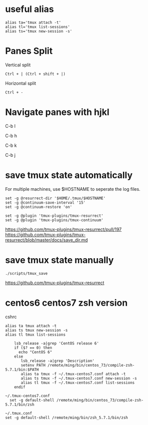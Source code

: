 
# useful alias

```
alias ta='tmux attach -t'
alias tl='tmux list-sessions'
alias ts='tmux new-session -s'
```

# Panes Split

Vertical split

    Ctrl + | (Ctrl + shift + |)

Horizontal split

    Ctrl + -

# Navigate panes with hjkl

C-b l

C-b h 

C-b k 

C-b j

# save tmux state automatically

For multiple machines, use $HOSTNAME to seperate the log files.

```
set -g @resurrect-dir '$HOME/.tmux/$HOSTNAME'
set -g @continuum-save-interval '15'
set -g @continuum-restore 'on'

set -g @plugin 'tmux-plugins/tmux-resurrect'
set -g @plugin 'tmux-plugins/tmux-continuum'
```

https://github.com/tmux-plugins/tmux-resurrect/pull/197
https://github.com/tmux-plugins/tmux-resurrect/blob/master/docs/save_dir.md

# save tmux state manually

```
./scripts/tmux_save
```

https://github.com/tmux-plugins/tmux-resurrect

# centos6 centos7 zsh version

cshrc
```
alias ta tmux attach -t
alias ts tmux new-session -s
alias tl tmux list-sessions

    lsb_release -a|grep 'CentOS release 6'
    if ($? == 0) then
      echo "CentOS 6"
    else
       lsb_release -a|grep 'Description'
       setenv PATH /remote/ming/bin/centos_73/compile-zsh-5.7.1/bin:$PATH
       alias ta tmux -f ~/.tmux-centos7.conf attach -t
       alias ts tmux -f ~/.tmux-centos7.conf new-session -s
       alias tl tmux -f ~/.tmux-centos7.conf list-sessions
    endif
```

```
~/.tmux-centos7.conf
  set -g default-shell /remote/ming/bin/centos_73/compile-zsh-5.7.1/bin/zsh

~/.tmux.conf
set -g default-shell /remote/ming/bin/zsh_5.7.1/bin/zsh
```
